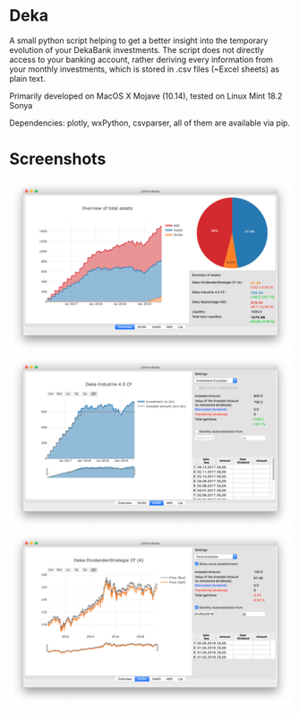 # Deka
A small python script helping to get a better insight into the temporary evolution of your DekaBank investments.
The script does not directly access to your banking account, rather deriving every information from your monthly investments, which is stored in .csv files (~Excel sheets) as plain text.

Primarily developed on MacOS X Mojave (10.14), tested on Linux Mint 18.2 Sonya

Dependencies: plotly, wxPython, csvparser, all of them are available via pip.

# Screenshots

![Alt text](/screenshots/s1.png?raw=true "")
![Alt text](/screenshots/s2.png?raw=true "")
![Alt text](/screenshots/s3.png?raw=true "")
